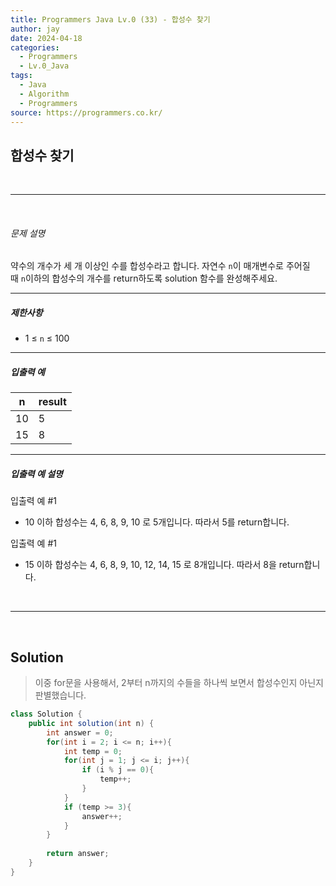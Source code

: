 ```yaml
---
title: Programmers Java Lv.0 (33) - 합성수 찾기
author: jay
date: 2024-04-18
categories:
  - Programmers
  - Lv.0_Java
tags:
  - Java
  - Algorithm
  - Programmers
source: https://programmers.co.kr/
---
```

## **합성수 찾기**

<br />

---

<br/>

###### 문제 설명

약수의 개수가 세 개 이상인 수를 합성수라고 합니다. 자연수 `n`이 매개변수로 주어질 때 `n`이하의 합성수의 개수를 return하도록 solution 함수를 완성해주세요.

---

##### 제한사항

- 1 ≤ `n` ≤ 100

---

##### 입출력 예

|n|result|
|---|---|
|10|5|
|15|8|

---

##### 입출력 예 설명

입출력 예 #1

- 10 이하 합성수는 4, 6, 8, 9, 10 로 5개입니다. 따라서 5를 return합니다.

입출력 예 #1

- 15 이하 합성수는 4, 6, 8, 9, 10, 12, 14, 15 로 8개입니다. 따라서 8을 return합니다.


<br />

---

<br/>

## **Solution**

> 이중 for문을 사용해서, 2부터 n까지의 수들을 하나씩 보면서 합성수인지 아닌지 판별했습니다.

```java
class Solution {
    public int solution(int n) {
        int answer = 0;
        for(int i = 2; i <= n; i++){
            int temp = 0;
            for(int j = 1; j <= i; j++){
                if (i % j == 0){
                    temp++;
                }
            }
            if (temp >= 3){
                answer++;
            }
        }
        
        return answer;
    }
}
```